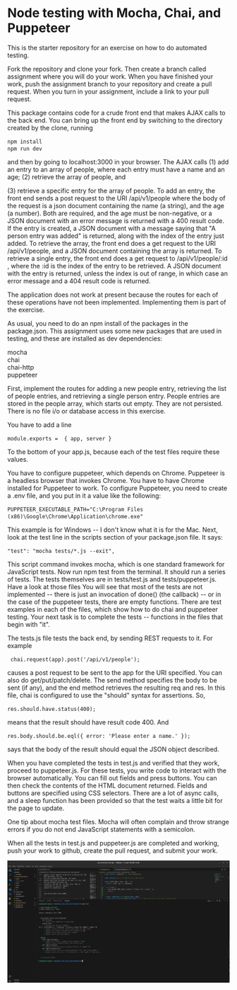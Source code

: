 # Node testing with Mocha, Chai, and Puppeteer

This is the starter repository for an exercise on how to do automated testing.

Fork the repository and clone your fork. Then create a branch called assignment where you
will do your work. When you have finished your work, push the assignment branch
to your repository and create a pull request. When you turn in your assignment,
include a link to your pull request.

This package contains code for a crude front end that makes AJAX calls to the back end.
You can bring up the front end by switching to the directory created by the clone, running

```
npm install
npm run dev
```

and then by going to
localhost:3000 in your browser. The AJAX calls
(1) add an entry to an array of people, where each entry must have
a name and an age; 
(2) retrieve the array of people, and 

(3) retrieve a specific
entry for the array of people. To add an entry, the front end sends a post request
to the URI /api/v1/people where
the body of the request is a json document containing the name (a string), and the
age (a number). Both are required, and the age must be non-negative, or a JSON
document with an error message is returned with a 400 result code.
If the entry is created, a JSON document with a
message
saying that "A person entry was added" is returned, along with the index of the
entry just added. To retrieve the array, the
front end does a get request to the URI /api/v1/people, and a JSON document containing
the array is returned. To retrieve a single entry, the front end does a get request to
/api/v1/people/:id , where the :id is the index of the entry to be retrieved. A JSON
document with the entry is returned, unless the index is out of range, in which case
an error message and a 404 result code is returned.

The application does not work at present because the routes for each of these operations
have not been implemented. Implementing them is part of the exercise.

As usual, you need to do an npm install of the packages in the package.json.
This assignment uses some new packages that are used in testing, and these
are installed as dev dependencies:

mocha  
chai  
chai-http  
puppeteer

First, implement the routes for adding a new people entry, retrieving the list of
people entries, and retrieving a single person entry. People entries are stored in
the people array, which starts out empty. They are not persisted. There is no
file i/o or database access in this exercise.

You have to add a line

```
module.exports =  { app, server }
```
To the bottom of your app.js, because each of the test files require these values.

You have to configure puppeteer, which depends on Chrome.
Puppeteer is a headless browser that invokes Chrome. You have to have Chrome installed for Puppeteer to work. To configure Puppeteer,
you need to create a .env file, and you put in it a value like the following:

```
PUPPETEER_EXECUTABLE_PATH="C:\Program Files (x86)\Google\Chrome\Application\chrome.exe"
```

This example is for Windows -- I don't know what it is for the Mac.
Next, look at the test line in the scripts section of your package.json file.
It says:

```
"test": "mocha tests/*.js --exit",
```

This script command invokes mocha, which is one standard framework for JavaScript tests.
Now run npm test from the terminal. It should run a series of tests.
The tests themselves are in
tests/test.js and tests/puppeteer.js. Have a look at those files
You will see that most of the
tests are not implemented -- there is just an invocation of done() (the callback) --
or in the case of the puppeteer tests, there are empty functions.
There are test examples in each
of the files, which show how to do chai and puppeteer testing. Your next task is to complete the
tests -- functions in the files that begin with "it".

The tests.js file tests the back end, by sending REST requests to it.
For example

```
 chai.request(app).post('/api/v1/people');
```

causes a post request to be sent to the app for the URI specified. You can
also do get/put/patch/delete. The send
method specifies the body to be sent (if any), and the end method retrieves the
resulting req and res. In this file, chai is configured to use the "should"
syntax for assertions. So,

```
res.should.have.status(400);
```

means that the result should have result code 400.
And

```
res.body.should.be.eql({ error: 'Please enter a name.' });
```

says that the body of the result should equal the JSON object described.

When you have completed the tests in test.js and verified that they work,
proceed to puppeteer.js.
For these tests, you write code to interact with the browser automatically.
You can fill out fields and press buttons.
You can then check the contents of the HTML document returned. Fields and buttons
are specified using CSS selectors. There are a lot of async calls, and a sleep
function has been provided so that the test waits a little bit for the page
to update.

One tip about mocha test files. Mocha will often complain and throw strange
errors if you do not end JavaScript statements with a semicolon.

When all the tests in test.js and puppeteer.js are completed and working, push your
work to github, create the pull request, and submit your work.


<img src="./Screenshot%20from%202023-07-03%2014-03-54.png" alt="mocha test">